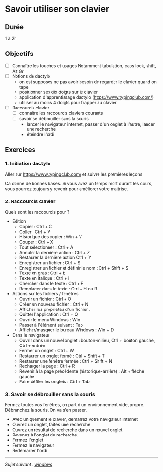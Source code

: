 # Savoir utiliser son clavier

## Durée 
1 à 2h

## Objectifs
- [ ] Connaître les touches et usages
    Notamment tabulation, caps lock, shift, Alt Gr
- [ ] Notions de dactylo
    - on est supposés ne pas avoir besoin de regarder le clavier quand on tape
    - positionner ses dix doigts sur le clavier
    - application d'apprentissage dactylo (https://www.typingclub.com/)
    - utiliser au moins 4 doigts pour frapper au clavier
- [ ] Raccourcis clavier
    - [ ] connaitre les raccourcis claviers courants
    - [ ] savoir se débrouiller sans la souris
        - lancer le navigateur internet, passer d'un onglet à l'autre, lancer une recherche
        - éteindre l'ordi


## Exercices
### 1. Initiation dactylo

Aller sur https://www.typingclub.com/ et suivre les premières leçons

Ca donne de bonnes bases. Si vous avez un temps mort durant les cours, vous pourrez toujours y revenir pour améliorer votre maitrise.

### 2. Raccourcis clavier

Quels sont les raccourcis pour ?
- Edition
    - Copier : Ctrl + C
    - Coller : Ctrl + V
    - Historique des copier : Win + V
    - Couper : Ctrl + X
    - Tout sélectionner : Ctrl + A
    - Annuler la dernière action : Ctrl + Z
    - Restaurer la dernière action Ctrl + Y
    - Enregistrer un fichier : Ctrl + S
    - Enregistrer un fichier et définir le nom : Ctrl + Shift + S
    - Texte en gras : Ctrl + b
    - Texte en italique : Ctrl + i
    - Chercher dans le texte : Ctrl + F
    - Remplacer dans le texte : Ctrl + H ou R
- Actions sur les fichiers / fenêtres
    - Ouvrir un fichier : Ctrl + O
    - Créer un nouveau fichier : Ctrl + N
    - Afficher les propriétés d'un fichier : 
    - Quitter l'application : Ctrl + Q
    - Ouvrir le menu Windows : Win
    - Passer à l'élément suivant : Tab
    - Afficher/masquer le bureau Windows : Win + D
- Dans le navigateur
    - Ouvrir dans un nouvel onglet : bouton-milieu, Ctrl + bouton gauche, Ctrl + entrée
    - Fermer un onglet : Ctrl + W
    - Restaurer un onglet fermé : Ctrl + Shift + T
    - Restaurer une fenêtre fermée : Ctrl + Shift + N
    - Recharger la page : Ctrl + R
    - Revenir à la page précédente (historique-arrière) : Alt + flèche gauche
    - Faire défiler les onglets : Ctrl + Tab



### 3. Savoir se débrouiller sans la souris

Fermez toutes vos fenêtres, on part d'un environnement vide, propre.
Débranchez la souris. On va s'en passer.

- Avec uniquement le clavier, démarrez votre navigateur internet
- Ouvrez un onglet, faites une recherche
- Ouvrez un résultat de recherche dans un nouvel onglet
- Revenez à l'onglet de recherche.
- Fermez l'onglet
- Fermez le navigateur
- Redémarrer l'ordi


---

*Sujet suivant : [windows](../windows/readme.md)*